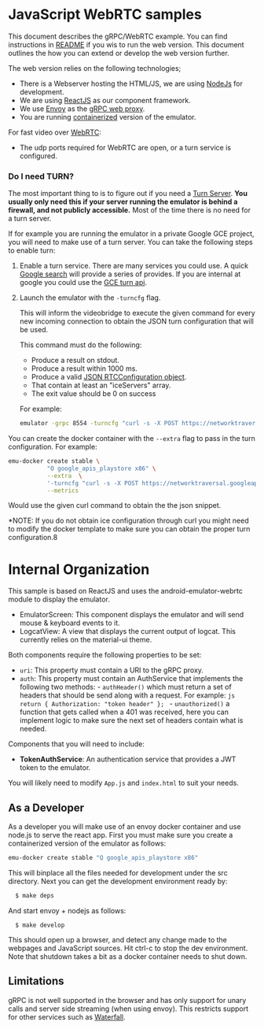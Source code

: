 JavaScript WebRTC samples
=========================

This document describes the gRPC/WebRTC example. You can find instructions in [README](../README.MD) if you wis to run the web version. This document outlines the how you can extend or develop the web version further.

The web version relies on the following technologies;

- There is a Webserver hosting the HTML/JS, we are using [NodeJs](https://nodejs.org/en/) for development.
- We are using [ReactJS](https://reactjs.org/) as our component framework.
- We use [Envoy](https://www.envoyproxy.io/) as the [gRPC web proxy](https://grpc.io/blog/state-of-grpc-web/).
- You are running [containerized](../README.MD) version of the emulator.

For fast video over [WebRTC](www.webrtc.org):

- The udp ports required for WebRTC are open, or a turn service is configured.

### Do I need TURN?

The most important thing to is to figure out if you need a [Turn Server](https://en.wikipedia.org/wiki/Traversal_Using_Relays_around_NAT). **You usually only need this if your server running the emulator is behind a firewall, and not publicly accessible.** Most of the time there is no need for a turn server.

If for example you are running the emulator in a private Google GCE project, you will need to make use of a turn server. You can take the following steps to enable turn:

1. Enable a turn service. There are many services you could use. A quick [Google search](https://www.google.com/search?q=webrtc+turn+server+cloud+providers) will provide a series of provides. If you are internal at google you could use the [GCE turn api](http://go/turnaas).
2. Launch the emulator with the `-turncfg` flag.

   This will inform the videobridge to execute the given command for every new incoming connection to obtain the JSON turn configuration that will be used.

    This command must do the following:

    - Produce a result on stdout.
    - Produce a result within 1000 ms.
    - Produce a valid [JSON RTCConfiguration object](https://developer.mozilla.org/en-US/docs/Web/API/RTCConfiguration).
    - That contain at least an "iceServers" array.
    - The exit value should be 0 on success

    For example:

    ```sh
    emulator -grpc 8554 -turncfg "curl -s -X POST https://networktraversal.googleapis.com/v1alpha/iceconfig?key=MySec"
    ```

You can create the docker container with the `--extra` flag to pass in the turn configuration. For example:

```sh
emu-docker create stable \
           "O google_apis_playstore x86" \
           --extra  \
           '-turncfg "curl -s -X POST https://networktraversal.googleapis.com/v1alpha/iceconfig?key=mykey"' \
           --metrics
```

Would use the given curl command to obtain the the json snippet.

*NOTE: If you do not obtain ice configuration through curl you might need to modify the docker template
to make sure you can obtain the proper turn configuration.8

# Internal Organization

This sample is based on ReactJS and uses the android-emulator-webrtc module to display the emulator.

- EmulatorScreen: This component displays the emulator and will send mouse & keyboard events to it.
- LogcatView: A view that displays the current output of logcat. This currently relies on the material-ui theme.

Both components require the following properties to be set:

- `uri`: This property must contain a URI to the gRPC proxy.
- `auth`: This property must contain an AuthService that implements the following two methods:
      - `authHeader()` which must return a set of headers that should be send along with a request. For example:
      ```js
          return { Authorization: "token header" };
      ```
      - `unauthorized()` a function that gets called when a 401 was received, here you can implement logic
         to make sure the next set of headers contain what is needed.

Components that you will need to include:
- **TokenAuthService**: An authentication service that provides a JWT token to the emulator.

You will likely need to modify `App.js` and `index.html` to suit your needs.

## As a Developer

As a developer you will make use of an envoy docker container and use node.js to serve the react app.  First you must
make sure you create a containerized version of the emulator as follows:

```sh
emu-docker create stable "Q google_apis_playstore x86"
```

This will binplace all the files needed for development under the src directory.
Next you can get the development environment ready by:


```sh
  $ make deps
```

And start envoy + nodejs as follows:

```
  $ make develop
```

This should open up a browser, and detect any change made to the webpages and JavaScript sources. Hit ctrl-c to stop the dev environment. Note that shutdown takes a bit as a docker container needs to shut down.

## Limitations

gRPC is not well supported in the browser and has only support for unary calls and server side streaming (when using envoy). This restricts support for other services such as [Waterfall](https://github.com/google/devx-tools/tree/master/waterfall).
